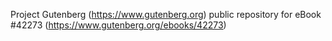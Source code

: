 Project Gutenberg (https://www.gutenberg.org) public repository for eBook #42273 (https://www.gutenberg.org/ebooks/42273)
